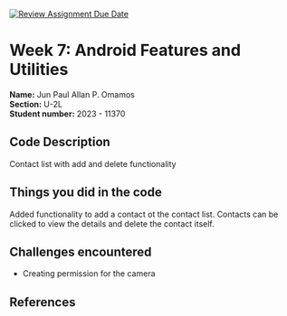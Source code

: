 [![Review Assignment Due Date](https://classroom.github.com/assets/deadline-readme-button-22041afd0340ce965d47ae6ef1cefeee28c7c493a6346c4f15d667ab976d596c.svg)](https://classroom.github.com/a/yI103iis)
# Week 7: Android Features and Utilities

**Name:** Jun Paul Allan P. Omamos <br/>
**Section:** U-2L <br/>
**Student number:** 2023 - 11370 <br/>

## Code Description

Contact list with add and delete functionality

## Things you did in the code

Added functionality to add a contact ot the contact list. Contacts can be clicked to view the details and delete the contact itself.

## Challenges encountered

- Creating permission for the camera

## References

